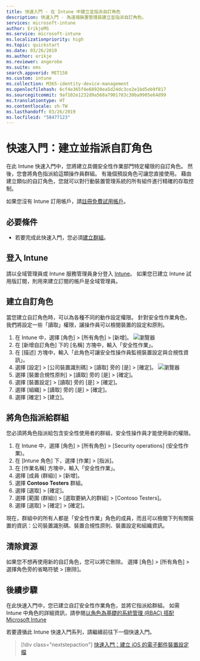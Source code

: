 ```yaml
---
title: 快速入門 - 在 Intune 中建立並指派自訂角色
description: 快速入門 - 為遠端裝置管理員建立並指派自訂角色。
services: microsoft-intune
author: ErikjeMS
ms.service: microsoft-intune
ms.localizationpriority: high
ms.topic: quickstart
ms.date: 03/26/2019
ms.author: erikje
ms.reviewer: angerobe
ms.suite: ems
search.appverid: MET150
ms.custom: intune
ms.collection: M365-identity-device-management
ms.openlocfilehash: 6cf4e365f4e68920ea5d24dc3ce2e1bd5eb9f817
ms.sourcegitcommit: 9af102e1232d9a568a7901783c30ba9905e64d99
ms.translationtype: HT
ms.contentlocale: zh-TW
ms.lasthandoff: 03/26/2019
ms.locfileid: "58477123"
---
```

# <a name="quickstart-create-and-assign-a-custom-role"></a>快速入門：建立並指派自訂角色

在此 Intune 快速入門中，您將建立具備安全性作業部門特定權限的自訂角色。 然後，您會將角色指派給這類操作員群組。 有幾個預設角色可讓您直接使用。 藉由建立類似的自訂角色，您就可以對行動裝置管理系統的所有組件進行精確的存取控制。

如果您沒有 Intune 訂用帳戶，請[註冊免費試用帳戶](free-trial-sign-up.md)。

## <a name="prerequisites"></a>必要條件

- 若要完成此快速入門，您必須[建立群組](quickstart-create-group.md)。

## <a name="sign-in-to-intune"></a>登入 Intune

請以全域管理員或 Intune 服務管理員身分登入 [Intune](https://aka.ms/intuneportal)。 如果您已建立 Intune 試用版訂閱，則用來建立訂閱的帳戶是全域管理員。

## <a name="create-a-custom-role"></a>建立自訂角色

當您建立自訂角色時，可以為各種不同的動作設定權限。 針對安全性作業角色，我們將設定一些「讀取」權限，讓操作員可以檢閱裝置的設定和原則。

1. 在 Intune 中，選擇 [角色] > [所有角色] > [新增]。
![瀏覽器](media/quickstart-create-custom-role/add-custom-role.png)
2. 在 [新增自訂角色] 下的 [名稱] 方塊中，輸入「安全性作業」。
3. 在 [描述] 方塊中，輸入「此角色可讓安全性操作員監視裝置設定與合規性資訊」。
4. 選擇 [設定] > [公司裝置識別碼] > [讀取] 旁的 [是] > [確定]。
![瀏覽器](media/quickstart-create-custom-role/corp-device-id-read.png)
5. 選擇 [裝置合規性原則] > [讀取] 旁的 [是] > [確定]。
6. 選擇 [裝置設定] > [讀取] 旁的 [是] > [確定]。
7. 選擇 [組織] > [讀取] 旁的 [是] > [確定]。
8. 選擇 [確定] > [建立]。

## <a name="assign-the-role-to-a-group"></a>將角色指派給群組

您必須將角色指派給包含安全性使用者的群組，安全性操作員才能使用新的權限。

1. 在 Intune 中，選擇 [角色] > [所有角色] > [Security operations] \(安全性作業\)。
2. 在 [Intune 角色] 下，選擇 [作業] > [指派]。
3. 在 [作業名稱] 方塊中，輸入「安全性作業」。
4. 選擇 [成員 (群組)] > [新增]。
5. 選擇 **Contoso Testers** 群組。
6. 選擇 [選取] > [確定]。
7. 選擇 [範圍 (群組)] > [選取要納入的群組] > [Contoso Testers]。
8. 選擇 [選取] > [確定] > [確定]。

現在，群組中的所有人都是「安全性作業」角色的成員，而且可以檢閱下列有關裝置的資訊：公司裝置識別碼、裝置合規性原則、裝置設定和組織資訊。

## <a name="clean-up-resources"></a>清除資源

如果您不想再使用新的自訂角色，您可以將它刪除。 選擇 [角色] > [所有角色] > 選擇角色旁的省略符號 > [刪除]。

## <a name="next-steps"></a>後續步驟

在此快速入門中，您已建立自訂安全性作業角色，並將它指派給群組。 如需 Intune 中角色的詳細資訊，請參閱[以角色為基礎的系統管理 (RBAC) 搭配 Microsoft Intune](role-based-access-control.md)

若要遵循此 Intune 快速入門系列，請繼續前往下一個快速入門。

> [!div class="nextstepaction"]
> [快速入門：建立 iOS 的電子郵件裝置設定檔](quickstart-email-profile.md)
